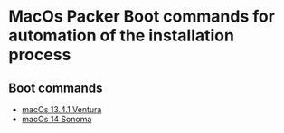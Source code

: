 # MacOs Packer Boot commands for automation of the installation process

## Boot commands

* [macOs 13.4.1 Ventura](macOs_ventura.13.md)
* [macOs 14 Sonoma](macOs_sonoma.14.md)
